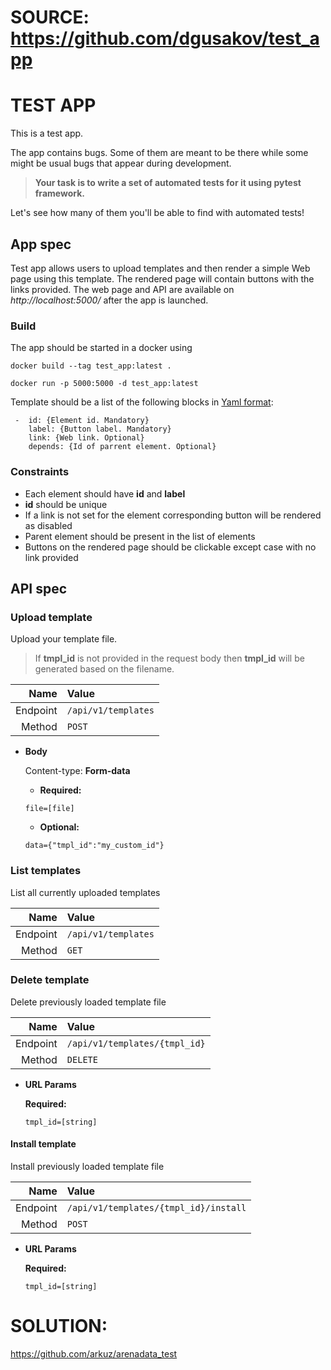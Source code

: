 # SOURCE: https://github.com/dgusakov/test_app
# TEST APP

This is a test app.

The app contains bugs.
Some of them are meant to be there while some might be usual bugs that appear during development.

> **Your task is to write a set of automated tests for it using pytest framework.**

Let's see how many of them you'll be able to find with automated tests!

## App spec

Test app allows users to upload templates and then render a simple Web page using this template.
The rendered page will contain buttons with the links provided. 
The web page and API are available on *http://localhost:5000/* after the app is launched.

### Build

The app should be started in a docker using

    docker build --tag test_app:latest .
    
    docker run -p 5000:5000 -d test_app:latest

Template should be a list of the following blocks in [Yaml format](https://en.wikipedia.org/wiki/YAML):

     -  id: {Element id. Mandatory}
        label: {Button label. Mandatory}
        link: {Web link. Optional}
        depends: {Id of parrent element. Optional}
        
### Constraints

- Each element should have **id** and **label**
- **id** should be unique
- If a link is not set for the element corresponding button will be rendered as disabled
- Parent element should be present in the list of elements
- Buttons on the rendered page should be clickable except case with no link provided

## API spec

### Upload template

  Upload your template file. 
  
> If **tmpl_id** is not provided in the request body then **tmpl_id** will be generated based on the filename.

Name     | Value
---:     | :---- 
Endpoint | `/api/v1/templates`
Method   | `POST`


* **Body**

  Content-type: **Form-data**
    
   * **Required:**
 
   `file=[file]`
   
   * **Optional:**
   
   `data={"tmpl_id":"my_custom_id"}`
   
### List templates

  List all currently uploaded templates

Name     | Value
---:     | :---- 
Endpoint | `/api/v1/templates`
Method   | `GET`


### Delete template

  Delete previously loaded template file

Name     | Value
---:     | :---- 
Endpoint | `/api/v1/templates/{tmpl_id}`
Method   | `DELETE`
  
*  **URL Params**

   **Required:**
 
   `tmpl_id=[string]`
   
#### Install template

  Install previously loaded template file

Name     | Value
---:     | :---- 
Endpoint | `/api/v1/templates/{tmpl_id}/install`
Method   | `POST`
  
*  **URL Params**

   **Required:**
 
   `tmpl_id=[string]`

# SOLUTION:

https://github.com/arkuz/arenadata_test
